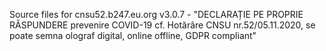 Source files for cnsu52.b247.eu.org v3.0.7 - "DECLARAȚIE PE PROPRIE RĂSPUNDERE prevenire COVID-19 cf. Hotărâre CNSU nr.52/05.11.2020, se poate semna olograf digital, online offline, GDPR compliant"